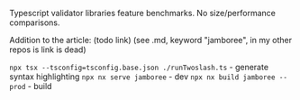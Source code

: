 Typescript validator libraries feature benchmarks.
No size/performance comparisons.

Addition to the article: (todo link) (see .md, keyword "jamboree", in my other repos is link is dead)

`npx tsx --tsconfig=tsconfig.base.json ./runTwoslash.ts` - generate syntax highlighting
`npx nx serve jamboree` - dev
`npx nx build jamboree --prod` - build
